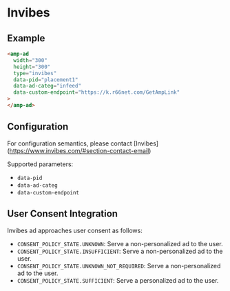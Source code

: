 <!---
Copyright 2019 The AMP HTML Authors. All Rights Reserved.

Licensed under the Apache License, Version 2.0 (the "License");
you may not use this file except in compliance with the License.
You may obtain a copy of the License at

      http://www.apache.org/licenses/LICENSE-2.0

Unless required by applicable law or agreed to in writing, software
distributed under the License is distributed on an "AS-IS" BASIS,
WITHOUT WARRANTIES OR CONDITIONS OF ANY KIND, either express or implied.
See the License for the specific language governing permissions and
limitations under the License.
-->

# Invibes

## Example

```html
<amp-ad
  width="300"
  height="300"
  type="invibes"
  data-pid="placement1"
  data-ad-categ="infeed"
  data-custom-endpoint="https://k.r66net.com/GetAmpLink"
>
</amp-ad>
```

## Configuration

For configuration semantics, please contact [Invibes] (https://www.invibes.com/#section-contact-email)

Supported parameters:

- `data-pid`
- `data-ad-categ`
- `data-custom-endpoint`

## User Consent Integration

Invibes ad approaches user consent as follows:

- `CONSENT_POLICY_STATE.UNKNOWN`: Serve a non-personalized ad to the user.
- `CONSENT_POLICY_STATE.INSUFFICIENT`: Serve a non-personalized ad to the user.
- `CONSENT_POLICY_STATE.UNKNOWN_NOT_REQUIRED`: Serve a non-personalized ad to the user.
- `CONSENT_POLICY_STATE.SUFFICIENT`: Serve a personalized ad to the user.
